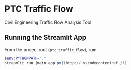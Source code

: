 # PTC Traffic Flow
 Civil Engineering Traffic Flow Analysis Tool

 ## Running the Streamlit App

From the project root (`ptc_traffic_flow`), run:

```powershell
$env:PYTHONPATH="."
streamlit run [main_app.py](http://_vscodecontentref_/1)



